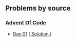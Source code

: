 ## Problems by source

### [Advent Of Code](https://adventofcode.com)

- [Day 01](https://adventofcode.com/2024/day/1) ([ Solution ](day_01.py))
